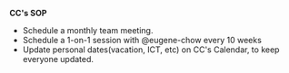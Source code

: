 **CC's SOP**

* Schedule a monthly team meeting.
* Schedule a 1-on-1 session with @eugene-chow every 10 weeks
* Update personal dates(vacation, ICT, etc) on CC's Calendar, to keep everyone updated.
